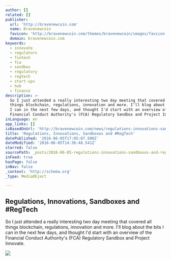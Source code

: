 ```yaml
---
author: []
related: []
publisher:
  url: 'http://bravenewcoin.com'
  name: Bravenewcoin
  favicon: 'http://bravenewcoin.com/themes/bravenewcoin/images/favicon.ico'
  domain: bravenewcoin.com
keywords:
  - innovate
  - regulators
  - fintech
  - fca
  - sandbox
  - regulatory
  - regtech
  - start-ups
  - hub
  - finance
description: >-
  So I just attended a really interesting two day meeting that covered all
  things blockchain, regulations, innovation and more. I'll blog about the bits
  I can in the next few days, and thought I'd start with an overview of the
  Financial Conduct Authority's (FCA) Regulatory Sandbox and Project Innovate.
inLanguage: en
app_links: []
isBasedOnUrl: 'http://bravenewcoin.com/news/regulations-innovations-sandboxes-and-regtech/'
title: 'Regulations, Innovations, Sandboxes and #RegTech'
datePublished: '2016-06-05T17:05:07.500Z'
dateModified: '2016-06-05T14:36:48.541Z'
starred: false
sourcePath: _posts/2016-06-05-regulations-innovations-sandboxes-and-regtech.md
inFeed: true
hasPage: false
inNav: false
_context: 'http://schema.org'
_type: MediaObject

---
```

<article style=""><h1>Regulations, Innovations, Sandboxes and #RegTech</h1><p>So I just attended a really interesting two day meeting that covered all things blockchain, regulations, innovation and more. I'll blog about the bits I can in the next few days, and thought I'd start with an overview of the Financial Conduct Authority's (FCA) Regulatory Sandbox and Project Innovate.</p><img src="http://bravenewcoin.com/assets/Uploads/_resampled/CroppedImage400400-FCA-Sandbox-Applications-Box.png" /></article>